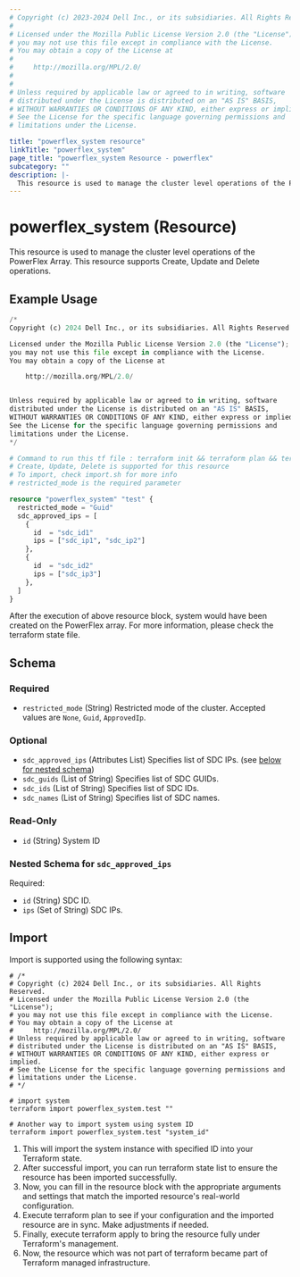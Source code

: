 ```yaml
---
# Copyright (c) 2023-2024 Dell Inc., or its subsidiaries. All Rights Reserved.
# 
# Licensed under the Mozilla Public License Version 2.0 (the "License");
# you may not use this file except in compliance with the License.
# You may obtain a copy of the License at
# 
#     http://mozilla.org/MPL/2.0/
# 
# 
# Unless required by applicable law or agreed to in writing, software
# distributed under the License is distributed on an "AS IS" BASIS,
# WITHOUT WARRANTIES OR CONDITIONS OF ANY KIND, either express or implied.
# See the License for the specific language governing permissions and
# limitations under the License.

title: "powerflex_system resource"
linkTitle: "powerflex_system"
page_title: "powerflex_system Resource - powerflex"
subcategory: ""
description: |-
  This resource is used to manage the cluster level operations of the PowerFlex Array. This resource supports Create, Update and Delete operations.
---
```


# powerflex_system (Resource)

This resource is used to manage the cluster level operations of the PowerFlex Array. This resource supports Create, Update and Delete operations.

## Example Usage

```terraform
/*
Copyright (c) 2024 Dell Inc., or its subsidiaries. All Rights Reserved.

Licensed under the Mozilla Public License Version 2.0 (the "License");
you may not use this file except in compliance with the License.
You may obtain a copy of the License at

    http://mozilla.org/MPL/2.0/


Unless required by applicable law or agreed to in writing, software
distributed under the License is distributed on an "AS IS" BASIS,
WITHOUT WARRANTIES OR CONDITIONS OF ANY KIND, either express or implied.
See the License for the specific language governing permissions and
limitations under the License.
*/

# Command to run this tf file : terraform init && terraform plan && terraform apply
# Create, Update, Delete is supported for this resource
# To import, check import.sh for more info
# restricted_mode is the required parameter

resource "powerflex_system" "test" {
  restricted_mode = "Guid"
  sdc_approved_ips = [
    {
      id  = "sdc_id1"
      ips = ["sdc_ip1", "sdc_ip2"]
    },
    {
      id  = "sdc_id2"
      ips = ["sdc_ip3"]
    },
  ]
}
```

After the execution of above resource block, system would have been created on the PowerFlex array. For more information, please check the terraform state file.

<!-- schema generated by tfplugindocs -->
## Schema

### Required

- `restricted_mode` (String) Restricted mode of the cluster. Accepted values are `None`, `Guid`, `ApprovedIp`.

### Optional

- `sdc_approved_ips` (Attributes List) Specifies list of SDC IPs. (see [below for nested schema](#nestedatt--sdc_approved_ips))
- `sdc_guids` (List of String) Specifies list of SDC GUIDs.
- `sdc_ids` (List of String) Specifies list of SDC IDs.
- `sdc_names` (List of String) Specifies list of SDC names.

### Read-Only

- `id` (String) System ID

<a id="nestedatt--sdc_approved_ips"></a>
### Nested Schema for `sdc_approved_ips`

Required:

- `id` (String) SDC ID.
- `ips` (Set of String) SDC IPs.

## Import

Import is supported using the following syntax:

```shell
# /*
# Copyright (c) 2024 Dell Inc., or its subsidiaries. All Rights Reserved.
# Licensed under the Mozilla Public License Version 2.0 (the "License");
# you may not use this file except in compliance with the License.
# You may obtain a copy of the License at
#     http://mozilla.org/MPL/2.0/
# Unless required by applicable law or agreed to in writing, software
# distributed under the License is distributed on an "AS IS" BASIS,
# WITHOUT WARRANTIES OR CONDITIONS OF ANY KIND, either express or implied.
# See the License for the specific language governing permissions and
# limitations under the License.
# */

# import system
terraform import powerflex_system.test ""

# Another way to import system using system ID
terraform import powerflex_system.test "system_id"
```

1. This will import the system instance with specified ID into your Terraform state.
2. After successful import, you can run terraform state list to ensure the resource has been imported successfully.
3. Now, you can fill in the resource block with the appropriate arguments and settings that match the imported resource's real-world configuration.
4. Execute terraform plan to see if your configuration and the imported resource are in sync. Make adjustments if needed.
5. Finally, execute terraform apply to bring the resource fully under Terraform's management.
6. Now, the resource which was not part of terraform became part of Terraform managed infrastructure.